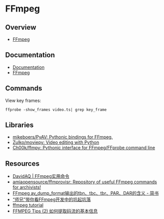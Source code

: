 # FFmpeg

## Overview

- [FFmpeg](http://ffmpeg.org/)

## Documentation

- [Documentation](https://www.ffmpeg.org/documentation.html)
- [FFmpeg](https://trac.ffmpeg.org/wiki)

## Commands

View key frames:

    ffprobe -show_frames video.ts| grep key_frame

## Libraries

- [mikeboers/PyAV: Pythonic bindings for FFmpeg.](https://github.com/mikeboers/PyAV)
- [Zulko/moviepy: Video editing with Python](https://github.com/Zulko/moviepy)
- [Ch00k/ffmpy: Pythonic interface for FFmpeg/FFprobe command line](https://github.com/Ch00k/ffmpy)

## Resources

- [DavidAQ | FFmpeg实用命令](http://davidaq.com/tutorial/2014/11/20/ffmpeg-commands.html)
- [amiaopensource/ffmprovisr: Repository of useful FFmpeg commands for archivists!](https://github.com/amiaopensource/ffmprovisr)
- [FFmpeg av_dump_format输出的tbn、tbc、tbr、PAR、DAR的含义 - 简书](https://www.jianshu.com/p/5b78a91f1091)
- [“师兄”带你看FFmpeg开发中的坑起坑落](https://mp.weixin.qq.com/s?__biz=MzU1NTEzOTM5Mw==&mid=2247484989&amp;idx=1&amp;sn=b834ba5d8cdec53795f9cbef7c65f50c)
- [ffmpeg tutorial](http://dranger.com/ffmpeg/ffmpeg.html)
- [FFMPEG Tips (2) 如何提取码流的基本信息](https://zhuanlan.zhihu.com/p/23448271)
